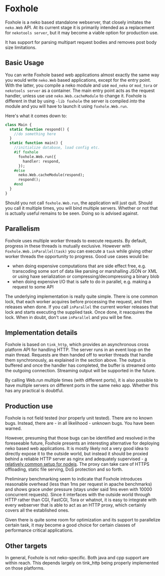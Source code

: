 # Foxhole

Foxhole is a neko based standalone webserver, that closely imitates the `neko.Web` API. At its current stage it is primarily intended as a replacement for `nekotools server`, but it may become a viable option for production use.

It has support for parsing multipart request bodies and removes post body size limitations.

## Basic Usage

You can write Foxhole based web applications almost exactly the same way you would write `neko.Web` based applications, except for the entry point. With the latter, you compile a neko module and use `mod_neko` or `mod_tora` or `nekotools server` as a container. The main entry point acts as the request handler, unless use use `neko.Web.cacheModule` to change it. Foxhole is different in that by using `-lib foxhole` the server is compiled *into* the module and you will have to launch it using `foxhole.Web.run`.

Here's what it comes down to:

```haxe
class Main {
  static function respond() {
    //do something here
  }
  static function main() {
    //initialize database, load config etc.
    #if foxhole
      foxhole.Web.run({
        handler: respond,
      });    
    #else
      neko.Web.cacheModule(respond);
      respond();
    #end
  }
}
```

Should you not call `foxhole.Web.run`, the application will just quit. Should you call it multiple times, you will bind multiple servers. Whether or not that is actually useful remains to be seen. Doing so is advised against.

## Parallelism

Foxhole uses multiple worker threads to execute requests. By default, progress in these threads is mutually exclusive. However with `Foxhole.Web.inParallel(task)` you can execute a `task` while giving other worker threads the opportunity to progress. Good use cases would be:

- when doing expensive computations that are side effect free, e.g. transcoding some sort of data like parsing or marshalling JSON or XML or using haxe serialization or compressing/decompressing a binary blob
- when doing expensive I/O that is safe to do in parallel, e.g. making a request to some API

The underlying implementation is really quite simple. There is one common lock, that each worker acquires before processing the request, and then releases when done. If you call `inParallel` the current worker releases that lock and starts executing the supplied task. Once done, it reacquires the lock. When in doubt, don't use `inParallel` and you will be fine.

## Implementation details

Foxhole is based on `tink_http`, which provides an asynchronous cross platform API for handling HTTP. The server runs in an event loop on the main thread. Requests are then handed off to worker threads that handle them synchronously, as explained in the section above. The output is buffered and once the handler has completed, the buffer is streamed onto the outgoing connection. Streaming output will be supported in the future.

By calling Web.run multiple times (with different ports), it is also possible to have multiple servers on different ports in the same neko app. Whether this has any practical is doubtful.

## Production use

Foxhole is not field tested (nor properly unit tested). There are no known bugs. Instead, there are - in all likelihood - unknown bugs. You have been warned.

However, presuming that those bugs can be identified and resolved in the foreseeable future, Foxhole presents an interesting alternative for deploying neko based web applications. It is mostly likely not a very good idea to directly expose it to the outside world, but instead it should be proxied behind a reliable HTTP server as nginx and adequately supervised - [a relatively common setup for nodejs](http://stackoverflow.com/a/5015178/111466). The proxy can take care of HTTPS offloading, static file serving, DoS protection and so forth.

Preliminary benchmarking seem to indicate that Foxhole introduces reasonable overhead (less than 1ms per request in apache benchmarks) and shows grace under pressure (stays under said 1ms even with 10000 concurrent requests). Since it interfaces with the outside world through HTTP rather than CGI, FastCGI, Tora or whatnot, it is easy to integrate with every webserver that is able to act as an HTTP proxy, which certainly covers all the established ones.

Given there is quite some room for optimization and its support to parallelize certain task, it may become a good choice for certain classes of performance critical applications.

## Other targets

In general, Foxhole is not neko-specific. Both java and cpp support are within reach. This depends largely on tink_http being properly implemented on those platforms.